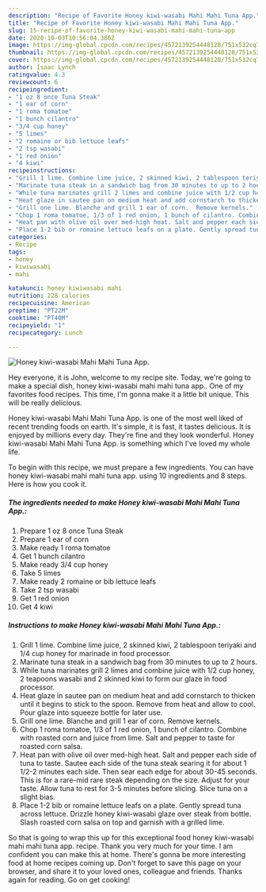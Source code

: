```yaml
---
description: "Recipe of Favorite Honey kiwi-wasabi Mahi Mahi Tuna App."
title: "Recipe of Favorite Honey kiwi-wasabi Mahi Mahi Tuna App."
slug: 15-recipe-of-favorite-honey-kiwi-wasabi-mahi-mahi-tuna-app
date: 2020-10-03T10:56:04.386Z
image: https://img-global.cpcdn.com/recipes/4572139254448128/751x532cq70/honey-kiwi-wasabi-mahi-mahi-tuna-app-recipe-main-photo.jpg
thumbnail: https://img-global.cpcdn.com/recipes/4572139254448128/751x532cq70/honey-kiwi-wasabi-mahi-mahi-tuna-app-recipe-main-photo.jpg
cover: https://img-global.cpcdn.com/recipes/4572139254448128/751x532cq70/honey-kiwi-wasabi-mahi-mahi-tuna-app-recipe-main-photo.jpg
author: Isaac Lynch
ratingvalue: 4.3
reviewcount: 6
recipeingredient:
- "1 oz 8 once Tuna Steak"
- "1 ear of corn"
- "1 roma tomatoe"
- "1 bunch cilantro"
- "3/4 cup honey"
- "5 limes"
- "2 romaine or bib lettuce leafs"
- "2 tsp wasabi"
- "1 red onion"
- "4 kiwi"
recipeinstructions:
- "Grill 1 lime. Combine lime juice, 2 skinned kiwi, 2 tablespoon teriyaki and 1/4 cup honey for marinade in food processor."
- "Marinate tuna steak in a sandwich bag from 30 minutes to up to 2 hours."
- "While tuna marinates grill 2 limes and combine juice with 1/2 cup honey, 2 teapoons wasabi and 2 skinned kiwi to form our glaze in food processor."
- "Heat glaze in sautee pan on medium heat and add cornstarch to thicken until it begins to stick to the spoon. Remove from heat and allow to cool. Pour glaze into squeeze bottle for later use."
- "Grill one lime. Blanche and grill 1 ear of corn.  Remove kernels."
- "Chop 1 roma tomatoe, 1/3 of 1 red onion, 1 bunch of cilantro. Combine with roasted corn and juice from lime. Salt and pepper to taste for roasted corn salsa."
- "Heat pan with olive oil over med-high heat. Salt and pepper each side of tuna to taste. Sautee each side of the tuna steak searing it for about 1 1/2-2 minutes each side. Then sear each edge for about 30-45 seconds. This is for a rare-mid rare steak depending on the size. Adjust for your taste. Allow tuna to rest for 3-5 minutes before slicing. Slice tuna on a slight bias."
- "Place 1-2 bib or romaine lettuce leafs on a plate. Gently spread tuna across lettuce. Drizzle honey kiwi-wasabi glaze over steak from bottle. Slash roasted corn salsa on top and garnish with a grilled lime."
categories:
- Recipe
tags:
- honey
- kiwiwasabi
- mahi

katakunci: honey kiwiwasabi mahi 
nutrition: 228 calories
recipecuisine: American
preptime: "PT22M"
cooktime: "PT40M"
recipeyield: "1"
recipecategory: Lunch

---
```



![Honey kiwi-wasabi Mahi Mahi Tuna App.](https://img-global.cpcdn.com/recipes/4572139254448128/751x532cq70/honey-kiwi-wasabi-mahi-mahi-tuna-app-recipe-main-photo.jpg)

Hey everyone, it is John, welcome to my recipe site. Today, we're going to make a special dish, honey kiwi-wasabi mahi mahi tuna app.. One of my favorites food recipes. This time, I'm gonna make it a little bit unique. This will be really delicious.

Honey kiwi-wasabi Mahi Mahi Tuna App. is one of the most well liked of recent trending foods on earth. It's simple, it is fast, it tastes delicious. It is enjoyed by millions every day. They're fine and they look wonderful. Honey kiwi-wasabi Mahi Mahi Tuna App. is something which I've loved my whole life.




To begin with this recipe, we must prepare a few ingredients. You can have honey kiwi-wasabi mahi mahi tuna app. using 10 ingredients and 8 steps. Here is how you cook it.

<!--inarticleads1-->

##### The ingredients needed to make Honey kiwi-wasabi Mahi Mahi Tuna App.:

1. Prepare 1 oz 8 once Tuna Steak
1. Prepare 1 ear of corn
1. Make ready 1 roma tomatoe
1. Get 1 bunch cilantro
1. Make ready 3/4 cup honey
1. Take 5 limes
1. Make ready 2 romaine or bib lettuce leafs
1. Take 2 tsp wasabi
1. Get 1 red onion
1. Get 4 kiwi




<!--inarticleads2-->

##### Instructions to make Honey kiwi-wasabi Mahi Mahi Tuna App.:

1. Grill 1 lime. Combine lime juice, 2 skinned kiwi, 2 tablespoon teriyaki and 1/4 cup honey for marinade in food processor.
1. Marinate tuna steak in a sandwich bag from 30 minutes to up to 2 hours.
1. While tuna marinates grill 2 limes and combine juice with 1/2 cup honey, 2 teapoons wasabi and 2 skinned kiwi to form our glaze in food processor.
1. Heat glaze in sautee pan on medium heat and add cornstarch to thicken until it begins to stick to the spoon. Remove from heat and allow to cool. Pour glaze into squeeze bottle for later use.
1. Grill one lime. Blanche and grill 1 ear of corn.  Remove kernels.
1. Chop 1 roma tomatoe, 1/3 of 1 red onion, 1 bunch of cilantro. Combine with roasted corn and juice from lime. Salt and pepper to taste for roasted corn salsa.
1. Heat pan with olive oil over med-high heat. Salt and pepper each side of tuna to taste. Sautee each side of the tuna steak searing it for about 1 1/2-2 minutes each side. Then sear each edge for about 30-45 seconds. This is for a rare-mid rare steak depending on the size. Adjust for your taste. Allow tuna to rest for 3-5 minutes before slicing. Slice tuna on a slight bias.
1. Place 1-2 bib or romaine lettuce leafs on a plate. Gently spread tuna across lettuce. Drizzle honey kiwi-wasabi glaze over steak from bottle. Slash roasted corn salsa on top and garnish with a grilled lime.




So that is going to wrap this up for this exceptional food honey kiwi-wasabi mahi mahi tuna app. recipe. Thank you very much for your time. I am confident you can make this at home. There's gonna be more interesting food at home recipes coming up. Don't forget to save this page on your browser, and share it to your loved ones, colleague and friends. Thanks again for reading. Go on get cooking!
